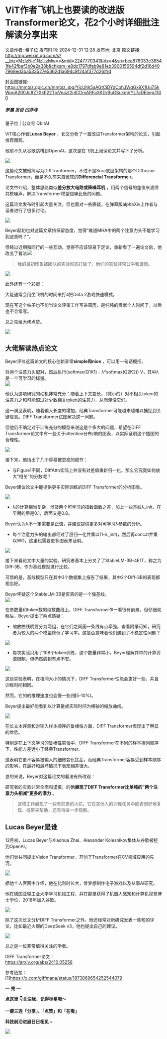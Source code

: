 # ViT作者飞机上也要读的改进版Transformer论文，花2个小时详细批注解读分享出来

文章作者: 量子位
发布时间: 2024-12-31 12:28
发布地: 北京
原文链接: http://mp.weixin.qq.com/s?__biz=MzIzNjc1NzUzMw==&mid=2247770341&idx=4&sn=bea876033c38541fe42fbef3b0e2a38b&chksm=e8dc1797dfab9e81eb3900156594df2d16d407968ed3ba533527e5362d1a694c9f24af377d26#rd

封面图链接: https://mmbiz.qpic.cn/mmbiz_jpg/YicUhk5aAGtCjDYdCohJWqGx9X1Uu7SkWqgA200Jc8Z7XkF22TicVeazt2nICDmARFaXKDrBuGSukmVYL7aDEbeg/300

##### 梦晨 发自 凹非寺  
量子位 | 公众号 QbitAI

ViT核心作者**Lucas Beyer** ，长文分析了一篇改进Transformer架构的论文，引起推荐围观。

他前不久从谷歌跳槽到OpenAI，这次是在飞机上阅读论文并写下了分析。

![](https://mmbiz.qpic.cn/mmbiz_png/YicUhk5aAGtCjDYdCohJWqGx9X1Uu7SkW9icSOTowyaT00R8thhVx4pUaAQeXWMZV5yu4KYVSngYQWkibg6HVd8yw/640?wx_fmt=png&from=appmsg)

这篇论文被他简写为DiffTranformer，不过不是Sora底层架构的那个Diffusion
Transformer，而是不久前来自微软的**Differencial Transforme** r。

论文中介绍，整体思路类似**差分放大电路或降噪耳机** ，用两个信号的差值来滤除共模噪声，解决Transformer模型信噪比低的问题。

这篇论文发布时引起大量关注，但也面对一些质疑，在弹幕版alphaXiv上作者与读者进行了很多讨论。

![](https://mmbiz.qpic.cn/mmbiz_png/YicUhk5aAGtCjDYdCohJWqGx9X1Uu7SkWHuk9z561Vo3s3wzfUT1vDFVAnqqE8vwBrCsj3ibpLEOCad9Iwhm2gTg/640?wx_fmt=png&from=appmsg)

Beyer起初也对这篇文章持保留态度，觉得“难道MHA中的两个注意力头不能学习到这些吗？”。

但经过近期和同行的一些互动，觉得不应该轻易下定论，重新看了一遍论文后，他改变了看法![](https://mmbiz.qpic.cn/mmbiz_png/YicUhk5aAGtCjDYdCohJWqGx9X1Uu7SkWQDSxdHFM3VOLzXLkLHviaoTEaWDXciajicEqFuLPPsEibKEc0Po0zfWJ6Q/640?wx_fmt=png&from=appmsg)

> 我的最初印象被团队的实验彻底打破了，他们的实验非常公平和谨慎。

![](https://mmbiz.qpic.cn/mmbiz_png/YicUhk5aAGtCjDYdCohJWqGx9X1Uu7SkWM5gh2WlD5ccqicjNtBib7I6euib9ryGiaQHLeczaj9DPL2xokODIz89YRg/640?wx_fmt=png&from=appmsg)

此外还有一个彩蛋：

大佬通常会用坐飞机的时间来打4把Dota 2游戏快速模式。

现在写这个帖子也不能当论文评审工作写进简历，是纯纯的贡献个人时间了，以后也不会常写。

总之先给大佬点赞。

![](https://mmbiz.qpic.cn/mmbiz_png/YicUhk5aAGtCjDYdCohJWqGx9X1Uu7SkWbib84rAam24Ekh85CSy2yTFEE7jLibU2hEk5XUHX5Hxic3yQqQT0HHicNA/640?wx_fmt=png&from=appmsg)

## 大佬解读热点论文

Beyer评价这篇论文的核心创新非常**simple和nice** ，可以用一句话概括。

将两个注意力头配对，然后执行(softmax(Q1K1) - λ*softmax(Q2K2)) V，其中λ是一个可学习的标量。  
![](https://mmbiz.qpic.cn/mmbiz_png/YicUhk5aAGtCjDYdCohJWqGx9X1Uu7SkWVcPv6PJH7MIgYvHD4icAicZic6wTqibyflJWApyaCOI1tsKdQpQeE1TjPA/640?wx_fmt=png&from=appmsg)

他认为这项研究的动机非常充分：随着上下文变长，（微小的）对不相关token的注意力之和可能超过对少数相关token的注意力，从而淹没它们。

这一洞见表明，随着输入长度的增加，经典Transformer可能越来越难以捕捉到关键信息。DIFF Transformer试图解决这一问题。

但他仍不确定对于训练充分的模型来说这是个多大的问题，希望在DIFF
Transformer论文中有一些关于attention分布/熵的图表，以实际证明这个插图的合理性。

![](https://mmbiz.qpic.cn/mmbiz_png/YicUhk5aAGtCjDYdCohJWqGx9X1Uu7SkWXZ41CsfY64b1QPr3ibOWOfLE73brvFfCH5NASQJPMm1VPod5kMmFxMg/640?wx_fmt=png&from=appmsg)

接下来，他指出了几个容易被忽视的细节：

  * 与Figure1不同，DiffAttn实际上并没有对差值重新归一化。那么它究竟如何放大”相关”的分数呢？

Beyer建议论文中能提供更多实际训练的DIFF Transformer的分析图表。

![](https://mmbiz.qpic.cn/mmbiz_png/YicUhk5aAGtCjDYdCohJWqGx9X1Uu7SkWg6LoQJE0XDKgN1Xejptnfib6SqSj5THa16eibLmibAayLjpTFzdJeXXDQ/640?wx_fmt=png&from=appmsg)

  * λ的计算相当复杂，涉及两个可学习的指数函数之差，加上一些基线λ_init，在早期的层是0.1，后面又是0.8。

Beyer认为λ不一定需要是正值，并建议提供更多对可学习λ参数的分析。

  * 每个注意力头的输出都经过了层归一化并乘以(1-λ_init)，然后再concat并乘以WO，这里也需要更多图表来证明。

![](https://mmbiz.qpic.cn/mmbiz_png/YicUhk5aAGtCjDYdCohJWqGx9X1Uu7SkWooT4XAHNI1WEwuPy3gZLMwcaaYH59RdLR4XCCEhAyEPcwPBtDVicAAw/640?wx_fmt=png&from=appmsg)

接下来看论文中大量的实验。研究者基本上分叉了了StableLM-3B-4E1T，称之为Diff-3B，作为基线模型进行比较。

可惜的是，基线模型只在其中3个数据集上报告了结果，其中2个Diff-3B的表现都相当好。

Beyer怀疑这个StableLM-3B是否真的是一个强基线。  
![](https://mmbiz.qpic.cn/mmbiz_png/YicUhk5aAGtCjDYdCohJWqGx9X1Uu7SkW78GaaJuL5R6uV6uJY2Q6maprRvZVNicJ6Fe3wicPto6ajzjic4zAiacxmA/640?wx_fmt=png&from=appmsg)

在参数量和token数的缩放曲线上，DIFF Transformer乍一看很有前景。但仔细观察后，Beyer提出了两点质疑：

  * 缩放曲线明显分为两组，在它们之间画一条线有点牵强。查看附录可知，研究者为较大的两个模型降低了学习率。这是否意味着他们遇到了不稳定性问题？

![](https://mmbiz.qpic.cn/mmbiz_png/YicUhk5aAGtCjDYdCohJWqGx9X1Uu7SkWyIUtKgINLyEVicamlX8Q3OxnETl7qNRoqtp3SZq1qkzbaUL5mg1u5aw/640?wx_fmt=png&from=appmsg)

  * 每次实验只用了10B个token训练，这个数量非常小。Beyer理解其中的计算资源限制，但仍然感到有点不安。

![](https://mmbiz.qpic.cn/mmbiz_png/YicUhk5aAGtCjDYdCohJWqGx9X1Uu7SkWV60UqSWlkxicLQEdiaAfqCjwiaDsRTCUIaN7NiaRCPJoiav9SOOeXpOE8gA/640?wx_fmt=png&from=appmsg)

这些实验表明，在相同大小的情况下，DIFF Transformer性能会更好一些，并且训练时间相同。

然而，它的的推理速度也会慢一些(慢5-10%)。

Beyer提出最好能看到以计算量或实际时间为横轴的缩放曲线。

![](https://mmbiz.qpic.cn/mmbiz_png/YicUhk5aAGtCjDYdCohJWqGx9X1Uu7SkWnSrfB9uIly9DEXwQibMic4ibQELVktnI9uB896n020qNxushibeP0vZN2g/640?wx_fmt=png&from=appmsg)

在长文本评测和对输入样本顺序的鲁棒性方面，DIFF Transformer表现出了明显的优势。

特别是在上下文学习的鲁棒性实验中，DIFF Transformer在不同的样本排列顺序下，性能方差远小于经典Transformer。

这表明它更不容易被输入的细微变化扰乱，而经典Transformer容易受到样本顺序的影响，在最好和最坏情况下表现相差很大。

总的来说，Beyer对这篇论文的看法有所改观：

研究者的实验非常全面和谨慎，的确**展现了DIFF Transformer比单纯的”两个注意力头相减”更多的潜力** 。

> 这项工作展现了一些有前景的火花。它在其他人的训练任务中能否很好地复现、或带来帮助，还有待进一步观察。

## Lucas Beyer是谁

12月初，Lucas Beyer与Xiaohua Zhai、Alexander Kolesnikov集体从谷歌被挖到OpenAI。

他们曾共同提出Vision Transformer，开创了Transformer在CV领域应用的先河。

![](https://mmbiz.qpic.cn/mmbiz_png/YicUhk5aAGtCjDYdCohJWqGx9X1Uu7SkW89Z3FRlCcwVlNMYXqIS3TNMmpIHPSOnsC0c1VnKKL6ymPxAGT9JbTQ/640?wx_fmt=png&from=appmsg)

据他个人官网中介绍，他在比利时长大，曾梦想制作电子游戏以及从事AI研究。

他在德国亚琛工业大学学习机械工程，并在那里获得了机器人感知和计算机视觉博士学位，2018年加入谷歌。

![](https://mmbiz.qpic.cn/mmbiz_jpg/YicUhk5aAGtCjDYdCohJWqGx9X1Uu7SkWakZ0Cglyj0H8zywk8Qaghx13TIaDZqlb03SRD5DG77ibZ9757jj7LcA/640?wx_fmt=other&from=appmsg)

除了这次长文分析DIFF Transformer之外，他还经常对新研究发表一些短的评论，比如最近火爆的DeepSeek v3，他也提出自己的建议。

![](https://mmbiz.qpic.cn/mmbiz_png/YicUhk5aAGtCjDYdCohJWqGx9X1Uu7SkWQfD3sOCcz91z3BWibEic24dAW4ic5CqHyhORNbic4I0KzDk07TRn9KszAA/640?wx_fmt=png&from=appmsg)

总之是一位非常值得关注的学者。

DIFF Transformer论文：  
https://arxiv.org/abs/2410.05258

参考链接：  
[1]https://x.com/giffmana/status/1873869654252544079

— **完** —

**点这里 👇关注我，记得标星哦～**

**一键三连「分享」、「点赞」和「在看」**

**科技前沿进展日日相见 ~**

![](https://mmbiz.qpic.cn/mmbiz_svg/g9RQicMD01M0tYoRQT2cMQRmPS5ZDyrrfzeksiay90KaDzlGBH61icqHxmgFKfvfXtVuwTHV740CDLAaXU1LIfZyoJEpYKcRIiaE/640?wx_fmt=svg)

